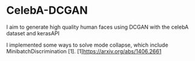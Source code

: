 # CelebA-DCGAN
I aim to generate high quality human faces using DCGAN with the celebA dataset and kerasAPI

I implemented some ways to solve mode collapse, which include MinibatchDiscrimination [1].
[1]https://arxiv.org/abs/1406.2661

